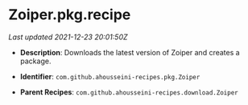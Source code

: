 # Zoiper.pkg.recipe

_Last updated 2021-12-23 20:01:50Z_

- **Description**: Downloads the latest version of Zoiper and creates a package.

- **Identifier**: `com.github.ahousseini-recipes.pkg.Zoiper`

- **Parent Recipes**: `com.github.ahousseini-recipes.download.Zoiper`
